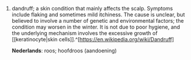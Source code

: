 1. dandruff; a skin condition that mainly affects the scalp. Symptoms include flaking and sometimes mild itchiness. The cause is unclear, but believed to involve a number of genetic and environmental factors; the condition may worsen in the winter. It is not due to poor hygiene, and the underlying mechanism involves the excessive growth of [[keratinocyte|skin cells]].^[https://en.wikipedia.org/wiki/Dandruff]
   
   **Nederlands**: roos; hoofdroos (aandoening)